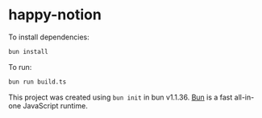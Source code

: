 # happy-notion

To install dependencies:

```bash
bun install
```

To run:

```bash
bun run build.ts
```

This project was created using `bun init` in bun v1.1.36. [Bun](https://bun.sh) is a fast all-in-one JavaScript runtime.
